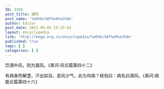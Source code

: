 ```yaml
---
ID: 3359
post_title: 漏风
post_name: '%e6%bc%8f%e9%a3%8e'
author: Editor
post_date: 2021-08-05 15:23:43
layout: encyclopedia
link: 'http://kege.org.cn/encyclopedia/%e6%bc%8f%e9%a3%8e'
published: true
tags: [ ]
categories: [ ]
---
```

饮酒中风，则为漏风。《素问·风论篇第四十二》

有病身热解墯，汗出如浴，恶风少气，此为何病？岐伯曰：病名曰酒风。《素问·病能论篇第四十六》